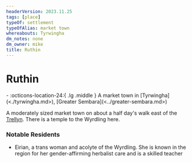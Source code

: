 ```yaml
---
headerVersion: 2023.11.25
tags: [place]
typeOf: settlement
typeOfAlias: market town
whereabouts: Tyrwingha
dm_notes: none
dm_owner: mike
title: Ruthin
---
```

# Ruthin
<div class="grid cards ext-narrow-margin ext-one-column" markdown>
-    :octicons-location-24:{ .lg .middle } A market town in [Tyrwingha](<./tyrwingha.md>), [Greater Sembara](<../greater-sembara.md>)  
</div>


A moderately sized market town on about a half day's walk east of the [Trellyn](<../rivers/aben-watershed/trellyn.md>). There is a temple to the Wyrdling here.
### Notable Residents
* Eirian, a trans woman and acolyte of the Wyrdling. She is known in the region for her gender-affirming herbalist care and is a skilled teacher


